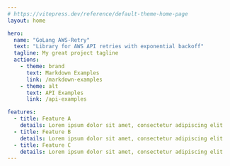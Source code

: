 ```yaml
---
# https://vitepress.dev/reference/default-theme-home-page
layout: home

hero:
  name: "GoLang AWS-Retry"
  text: "Library for AWS API retries with exponential backoff"
  tagline: My great project tagline
  actions:
    - theme: brand
      text: Markdown Examples
      link: /markdown-examples
    - theme: alt
      text: API Examples
      link: /api-examples

features:
  - title: Feature A
    details: Lorem ipsum dolor sit amet, consectetur adipiscing elit
  - title: Feature B
    details: Lorem ipsum dolor sit amet, consectetur adipiscing elit
  - title: Feature C
    details: Lorem ipsum dolor sit amet, consectetur adipiscing elit
---
```


